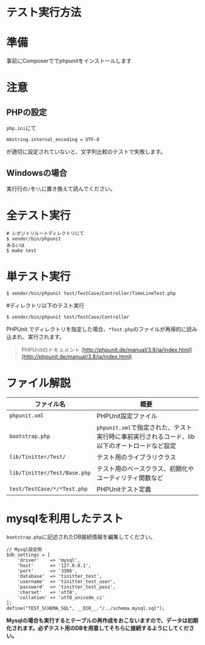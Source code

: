 テスト実行方法
============

# 準備

事前にComposerででphpunitをインストールします

# 注意

## PHPの設定

`php.ini`にて

```
mbstring.internal_encoding = UTF-8
```

が適切に設定されていないと、文字列比較のテストで失敗します。

## Windowsの場合

実行行の`/`を`\\`に置き換えて読んでください。  

# 全テスト実行

```
# レポジトリルートディレクトリにて
$ vendor/bin/phpunit
あるいは
$ make test
```

# 単テスト実行

```
$ vendor/bin/phpunit test/TestCase/Controller/TimeLineTest.php
```

#ディレクトリ以下のテスト実行

```
$ vendor/bin/phpunit test/TestCase/Controller
```

PHPUnit でディレクトリを指定した場合、`*Test.php`のファイルが再帰的に読み込まれ、実行されます。

> PHPUnitのドキュメント
> [http://phpunit.de/manual/3.8/ja/index.html](http://phpunit.de/manual/3.8/ja/index.html)

ファイル解説
===============

|ファイル名 | 概要|
|----|----|
| `phpunit.xml`| PHPUnit設定ファイル|
| `bootstrap.php`| `phpunit.xml`で指定された、テスト実行時に事前実行されるコード、lib以下のオートロードなど設定|
| `lib/Tinitter/Test/`| テスト用のライブラリクラス|
| `lib/Tinitter/Test/Base.php`| テスト用のベースクラス、初期化やユーティリティ関数など|
| `test/TestCase/*/*Test.php`| PHPUnitテスト定義|


mysqlを利用したテスト
===================

`bootstrap.php`に記述されたDB接続情報を編集してください。

```
// Mysql設定例
$db_settings = [
    'driver'    => 'mysql',
    'host'      => '127.0.0.1',
    'port'      => '3306',
    'database'  => 'tinitter_test',
    'username'  => 'tinitter_test_user',
    'password'  => 'tinitter_test_pass',
    'charset'   => 'utf8',
    'collation' => 'utf8_unicode_ci'
];
define("TEST_SCHEMA_SQL", __DIR__."/../schema.mysql.sql");
```

**Mysqlの場合も実行するとテーブルの再作成をおこないますので、データは初期化されます。必ずテスト用のDBを用意してそちらに接続するようにしてください。**
